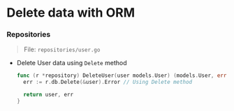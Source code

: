 # Delete data with ORM

### Repositories

> File: `repositories/user.go`

- Delete User data using `Delete` method

  ```go
  func (r *repository) DeleteUser(user models.User) (models.User, error) {
    err := r.db.Delete(&user).Error // Using Delete method

    return user, err
  }
  ```
